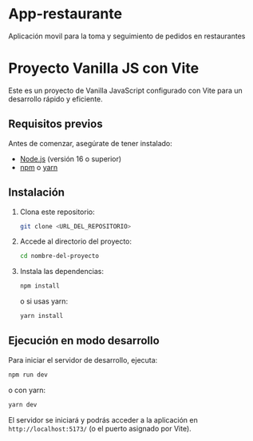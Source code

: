 # App-restaurante
Aplicación movil para la toma y seguimiento de pedidos en restaurantes
# Proyecto Vanilla JS con Vite

Este es un proyecto de Vanilla JavaScript configurado con Vite para un desarrollo rápido y eficiente.

## Requisitos previos
Antes de comenzar, asegúrate de tener instalado:
- [Node.js](https://nodejs.org/) (versión 16 o superior)
- [npm](https://www.npmjs.com/) o [yarn](https://yarnpkg.com/)

## Instalación
1. Clona este repositorio:
   ```sh
   git clone <URL_DEL_REPOSITORIO>
   ```
2. Accede al directorio del proyecto:
   ```sh
   cd nombre-del-proyecto
   ```
3. Instala las dependencias:
   ```sh
   npm install
   ```
   o si usas yarn:
   ```sh
   yarn install
   ```

## Ejecución en modo desarrollo
Para iniciar el servidor de desarrollo, ejecuta:
```sh
npm run dev
```
o con yarn:
```sh
yarn dev
```
El servidor se iniciará y podrás acceder a la aplicación en `http://localhost:5173/` (o el puerto asignado por Vite).


